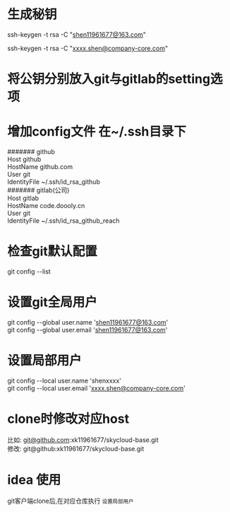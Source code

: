 # 生成秘钥
ssh-keygen -t rsa -C "shen11961677@163.com"


ssh-keygen -t rsa -C "xxxx.shen@company-core.com"

# 将公钥分别放入git与gitlab的setting选项

# 增加config文件 在~/.ssh目录下
####### github</br>
Host github</br>
HostName github.com</br>
User git</br>
IdentityFile ~/.ssh/id_rsa_github</br>
####### gitlab(公司)</br>
Host gitlab</br>
HostName code.doooly.cn</br>
User git</br>
IdentityFile ~/.ssh/id_rsa_github_reach</br>

# 检查git默认配置
git config --list

# 设置git全局用户
git config --global user.name 'shen11961677@163.com'</br>
git config --global user.email 'shen11961677@163.com'</br>

# 设置局部用户
git config --local user.name 'shenxxxx'</br>
git config --local user.email 'xxxx.shen@company-core.com'</br>

# clone时修改对应host
比如: git@github.com:xk11961677/skycloud-base.git</br>
修改: git@github:xk11961677/skycloud-base.git</br>

# idea 使用
git客户端clone后,在对应仓库执行 `设置局部用户`
